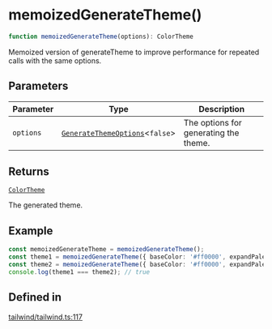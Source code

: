 # memoizedGenerateTheme()

```ts
function memoizedGenerateTheme(options): ColorTheme
```

Memoized version of generateTheme to improve performance for repeated calls with the same options.

## Parameters

| Parameter | Type | Description |
| ------ | ------ | ------ |
| `options` | [`GenerateThemeOptions`](../interfaces/GenerateThemeOptions.md)\<`false`\> | The options for generating the theme. |

## Returns

[`ColorTheme`](../type-aliases/ColorTheme.md)

The generated theme.

## Example

```ts
const memoizedGenerateTheme = memoizedGenerateTheme();
const theme1 = memoizedGenerateTheme({ baseColor: '#ff0000', expandPalette: true });
const theme2 = memoizedGenerateTheme({ baseColor: '#ff0000', expandPalette: true });
console.log(theme1 === theme2); // true
```

## Defined in

[tailwind/tailwind.ts:117](https://github.com/Sillybit-io/colorhacks/blob/45b74b39d6ded2b71f4a5f8bced67fd323e8e403/src/features/tailwind/tailwind.ts#L117)
